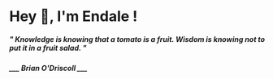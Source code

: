 <h1 title="head"> Hey 👋, I'm Endale !</h1>

**<h5><i>" Knowledge is knowing that a tomato is a fruit. Wisdom is knowing not to put it in a fruit salad. "</i></h5>**

*<b>___ Brian O'Driscoll ___</b>*
